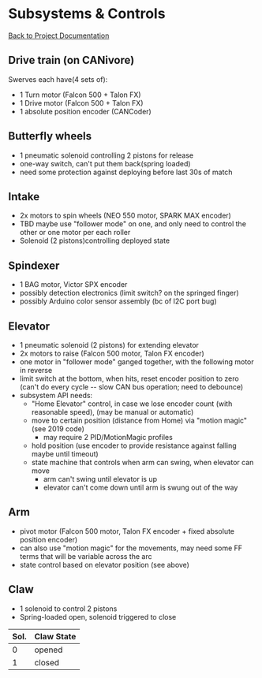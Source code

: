 # Subsystems & Controls

[Back to Project Documentation](./)

## Drive train (on CANivore)

Swerves each have(4 sets of):

- 1 Turn motor (Falcon 500 + Talon FX)
- 1 Drive motor (Falcon 500 + Talon FX)
- 1 absolute position encoder (CANCoder)

## Butterfly wheels

- 1 pneumatic solenoid controlling 2 pistons for release
- one-way switch, can't put them back(spring loaded)
- need some protection against deploying before last 30s of match

## Intake

- 2x motors to spin wheels (NEO 550 motor, SPARK MAX encoder)
- TBD maybe use "follower mode" on one, and only need to control the other or one motor per each roller
- Solenoid (2 pistons)controlling deployed state

## Spindexer

- 1 BAG motor, Victor SPX encoder
- possibly detection electronics (limit switch? on the springed finger)
- possibly Arduino color sensor assembly (bc of I2C port bug)

## Elevator

- 1 pneumatic solenoid (2 pistons) for extending elevator
- 2x motors to raise (Falcon 500 motor, Talon FX encoder)
- one motor in "follower mode" ganged together, with the following motor in reverse
- limit switch at the bottom, when hits, reset encoder position to zero (can't do every cycle -- slow CAN bus operation; need to debounce)
- subsystem API needs:
  - "Home Elevator" control, in case we lose encoder count (with reasonable speed), (may be manual or automatic)
  - move to certain position (distance from Home) via "motion magic" (see 2019 code)
    - may require 2 PID/MotionMagic profiles
  - hold position (use encoder to provide resistance against falling maybe until timeout)
  - state machine that controls when arm can swing, when elevator can move
    - arm can't swing until elevator is up
    - elevator can't come down until arm is swung out of the way

## Arm

- pivot motor (Falcon 500 motor, Talon FX encoder + fixed absolute position encoder)
- can also use "motion magic" for the movements, may need some FF terms that will be variable across the arc
- state control based on elevator position (see above)

## Claw

- 1 solenoid to control 2 pistons
- Spring-loaded open, solenoid triggered to close

| Sol. | Claw State |
|------|------------|
|    0 | opened     |
|    1 | closed     |
